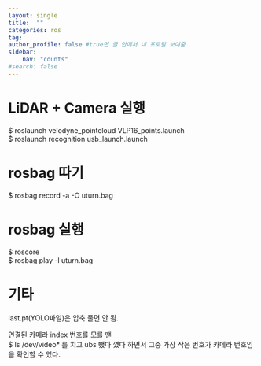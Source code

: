 ```yaml
---
layout: single
title:  ""
categories: ros
tag: 
author_profile: false #true면 글 안에서 내 프로필 보여줌
sidebar:
    nav: "counts"
#search: false
---
```


# LiDAR + Camera 실행

$ roslaunch velodyne_pointcloud VLP16_points.launch   
$ roslaunch recognition usb_launch.launch   

# rosbag 따기

$ rosbag record -a -O uturn.bag   

# rosbag 실행

$ roscore   
$ rosbag play -l uturn.bag   

# 기타

last.pt(YOLO파일)은 압축 풀면 안 됨.   
   
연결된 카메라 index 번호를 모를 땐   
$ ls /dev/video*  를 치고 ubs 뺐다 꼈다 하면서 그중 가장 작은 번호가 카메라 번호임을 확인할 수 있다.    
